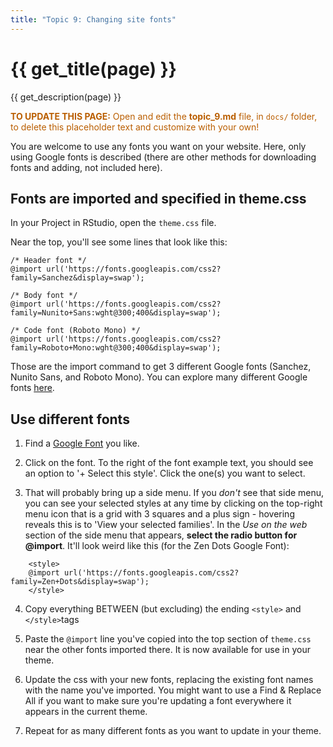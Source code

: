 ```yaml
---
title: "Topic 9: Changing site fonts"
---
```


# {{ get_title(page) }}
{{ get_description(page) }}

<p style="color: #ba5e00"><b>TO UPDATE THIS PAGE:</b> Open and edit the <b>topic_9.md</b> file, in <code>docs/</code> folder, to delete this placeholder text and customize with your own!</p>

You are welcome to use any fonts you want on your website. Here, only using Google fonts is described (there are other methods for downloading fonts and adding, not included here). 

## Fonts are imported and specified in theme.css

In your Project in RStudio, open the `theme.css` file. 

Near the top, you'll see some lines that look like this: 


    /* Header font */
    @import url('https://fonts.googleapis.com/css2?family=Sanchez&display=swap');

    /* Body font */
    @import url('https://fonts.googleapis.com/css2?family=Nunito+Sans:wght@300;400&display=swap');

    /* Code font (Roboto Mono) */
    @import url('https://fonts.googleapis.com/css2?family=Roboto+Mono:wght@300;400&display=swap');


Those are the import command to get 3 different Google fonts (Sanchez, Nunito Sans, and Roboto Mono). You can explore many different Google fonts [here](https://fonts.google.com/). 

## Use different fonts

1. Find a [Google Font](https://fonts.google.com/) you like.

2. Click on the font. To the right of the font example text, you should see an option to '+ Select this style'. Click the one(s) you want to select.

3. That will probably bring up a side menu. If you *don't* see that side menu, you can see your selected styles at any time by clicking on the top-right menu icon that is a grid with 3 squares and a plus sign - hovering reveals this is to 'View your selected families'. In the *Use on the web* section of the side menu that appears, **select the radio button for @import**. It'll look weird like this (for the Zen Dots Google Font):

```
    <style>
    @import url('https://fonts.googleapis.com/css2?family=Zen+Dots&display=swap');
    </style> 
```


4. Copy everything BETWEEN (but excluding) the ending `<style>` and `</style>`tags

5. Paste the `@import` line you've copied into the top section of `theme.css` near the other fonts imported there. It is now available for use in your theme.

6. Update the css with your new fonts, replacing the existing font names with the name you've imported. You might want to use a Find & Replace All if you want to make sure you're updating a font everywhere it appears in the current theme.

7. Repeat for as many different fonts as you want to update in your theme.

